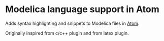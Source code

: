 # Modelica language support in Atom

Adds syntax highlighting and snippets to Modelica files in [Atom](https://atom.io/ "Atom").

Originally inspired from c/c++ plugin and from latex plugin.
